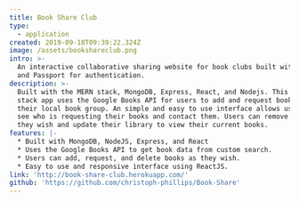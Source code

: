 ```yaml
---
title: Book Share Club
type:
  - application
created: 2019-09-18T09:39:22.324Z
image: /assets/bookshareclub.png
intro: >-
  An interactive collaborative sharing website for book clubs built with NodeJS
  and Passport for authentication. 
description: >-
  Built with the MERN stack, MongoDB, Express, React, and Nodejs. This full
  stack app uses the Google Books API for users to add and request books from
  their local book group. An simple and easy to use interface allows users to
  see who is requesting their books and contact them. Users can remove books as
  they wish and update their library to view their current books.
features: |-
  * Built with MongoDB, NodeJS, Express, and React
  * Uses the Google Books API to get book data from custom search.
  * Users can add, request, and delete books as they wish.
  * Easy to use and responsive interface using ReactJS.
link: 'http://book-share-club.herokuapp.com/'
github: 'https://github.com/christoph-phillips/Book-Share'
---
```


